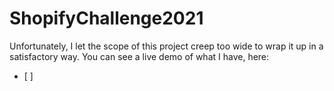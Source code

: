 # ShopifyChallenge2021
Unfortunately, I let the scope of this project creep too wide to wrap it up in a satisfactory way. You can see a live demo of what I have, here: 
- [ ] 
